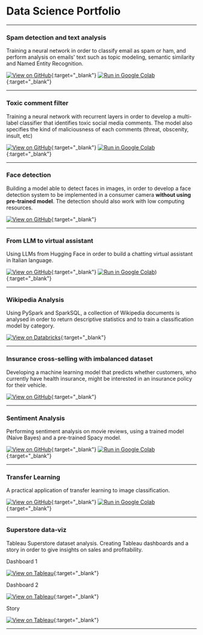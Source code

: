 # Data Science Portfolio
---
### Spam detection and text analysis

Training a neural network in order to classify email as spam or ham, and perform analysis on emails' text such as topic modeling, semantic similarity and Named Entity Recognition.

[![View on GitHub](https://img.shields.io/badge/GitHub-View_on_GitHub-blue?logo=GitHub)](https://github.com/cusiandrea/datascienceportfolio/blob/main/Spam_Detection_portfolio.ipynb){:target="_blank"}
[![Run in Google Colab](https://img.shields.io/badge/Colab-Run_in_Google_Colab-blue?logo=Google&logoColor=FDBA18)](https://drive.google.com/file/d/1QN6i-NVrJkwLLridWYNZ_du97bijEl87/view?usp=sharing){:target="_blank"}

---
### Toxic comment filter

Training a neural network with recurrent layers in order to develop a multi-label classifier that identifies toxic social media comments. The model also specifies the kind of maliciousness of each comments (threat, obscenity, insult, etc)

[![View on GitHub](https://img.shields.io/badge/GitHub-View_on_GitHub-blue?logo=GitHub)](https://github.com/cusiandrea/datascienceportfolio/blob/main/Toxic_Comments_Filter_portfolio.ipynb){:target="_blank"}
[![Run in Google Colab](https://img.shields.io/badge/Colab-Run_in_Google_Colab-blue?logo=Google&logoColor=FDBA18)](https://colab.research.google.com/drive/1cfNfYsQTjcURx0S4As8F5oVeYX8pOhhK?usp=sharing){:target="_blank"}

---
### Face detection

Building a model able to detect faces in images, in order to develop a face detection system to be implemented in a consumer camera **without using pre-trained model**. The detection should also work with low computing resources.

[![View on GitHub](https://img.shields.io/badge/GitHub-View_on_GitHub-blue?logo=GitHub)](https://github.com/cusiandrea/datascienceportfolio/blob/main/Face_detection.ipynb){:target="_blank"}

---
### From LLM to virtual assistant

Using LLMs from Hugging Face in order to build a chatting virtual assistant in Italian language.

[![View on GitHub](https://img.shields.io/badge/GitHub-View_on_GitHub-blue?logo=GitHub)](https://github.com/cusiandrea/datascienceportfolio/blob/main/Virtual_assistant.ipynb){:target="_blank"}
[![Run in Google Colab](https://img.shields.io/badge/Colab-Run_in_Google_Colab-blue?logo=Google&logoColor=FDBA18)](https://colab.research.google.com/drive/1-rspzkPMThHgFtj6ww_1CXjk1910m4oR?usp=sharing)){:target="_blank"}

---
### Wikipedia Analysis

Using PySpark and SparkSQL, a collection of Wikipedia documents is analysed in order to return descriptive statistics and to train a classification model by category.

[![View on Databricks](https://img.shields.io/badge/Databricks-FF3621?style=for-the-badge&logo=Databricks&logoColor=white
)](https://databricks-prod-cloudfront.cloud.databricks.com/public/4027ec902e239c93eaaa8714f173bcfc/2568801973586722/2613068582012475/6559604646125484/latest.html){:target="_blank"}

---
### Insurance cross-selling with imbalanced dataset

Developing a machine learning model that predicts whether customers, who currently have health insurance, might be interested in an insurance policy for their vehicle.

[![View on GitHub](https://img.shields.io/badge/GitHub-View_on_GitHub-blue?logo=GitHub)](https://github.com/cusiandrea/datascienceportfolio/blob/main/Insurance_cross_selling.ipynb){:target="_blank"}

---
### Sentiment Analysis

Performing sentiment analysis on movie reviews, using a trained model (Naive Bayes) and a pre-trained Spacy model.

[![View on GitHub](https://img.shields.io/badge/GitHub-View_on_GitHub-blue?logo=GitHub)](https://github.com/cusiandrea/datascienceportfolio/blob/main/Sentiment_Analysis_portfolio.ipynb){:target="_blank"}
[![Run in Google Colab](https://img.shields.io/badge/Colab-Run_in_Google_Colab-blue?logo=Google&logoColor=FDBA18)](https://drive.google.com/file/d/1F1t5I410RGwmX0BNOk_R4KhUkmdBy2p6/view?usp=sharing){:target="_blank"}

---
### Transfer Learning

A practical application of transfer learning to image classification.

[![View on GitHub](https://img.shields.io/badge/GitHub-View_on_GitHub-blue?logo=GitHub)](https://github.com/cusiandrea/datascienceportfolio/blob/main/Transfer_learning_portfolio.ipynb){:target="_blank"}
[![Run in Google Colab](https://img.shields.io/badge/Colab-Run_in_Google_Colab-blue?logo=Google&logoColor=FDBA18)](https://colab.research.google.com/drive/10U7LOuiCk1AgiWZw2sJmHioMQiKgmIxs?usp=sharing){:target="_blank"}

---
### Superstore data-viz

Tableau Superstore dataset analysis. Creating Tableau dashboards and a story in order to give insights on sales and profitability.

Dashboard 1

[![View on Tableau](https://img.shields.io/badge/Tableau-E97627?style=for-the-badge&logo=Tableau&logoColor=white
)](https://public.tableau.com/views/Progettofinale_1/Dashboard_1_monitor?:language=it-IT&:sid=&:redirect=auth&:display_count=n&:origin=viz_share_link){:target="_blank"}

Dashboard 2

[![View on Tableau](https://img.shields.io/badge/Tableau-E97627?style=for-the-badge&logo=Tableau&logoColor=white
)](https://public.tableau.com/views/Progettofinaledataviz_Dashboard_1_fac/Dashboard_1_FocusItaly?:language=it-IT&:sid=&:redirect=auth&:display_count=n&:origin=viz_share_link){:target="_blank"}

Story

[![View on Tableau](https://img.shields.io/badge/Tableau-E97627?style=for-the-badge&logo=Tableau&logoColor=white
)](https://public.tableau.com/views/Progettofinaledataviz_Story/Story_Allocazionebudget?:language=it-IT&:sid=&:redirect=auth&:display_count=n&:origin=viz_share_link){:target="_blank"}

---

